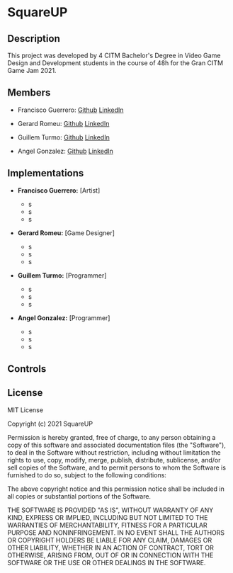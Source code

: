 # SquareUP

## Description 

This project was developed by 4 CITM Bachelor's Degree in Video Game Design and Development students in the course of 48h for the Gran CITM Game Jam 2021.



## Members 

- Francisco Guerrero: [Github](https://github.com/FranGV98) [LinkedIn](https://www.linkedin.com/in/fran-guerrero-vicente-78b359165/) 
  
- Gerard Romeu: [Github](https://github.com/Gromeu2000) [LinkedIn](https://www.linkedin.com/in/gerard-romeu-vidal/) 
  
- Guillem Turmo: [Github](https://github.com/Turmo11) [LinkedIn](https://www.linkedin.com/in/gturmo/) 
  
- Angel Gonzalez: [Github](https://github.com/BarcinoLechiguino) [LinkedIn](https://www.linkedin.com/in/angel-gonzalez-jimenez/) 



## Implementations

- **Francisco Guerrero:** [Artist]

  - s
  - s
  - s

  

- **Gerard Romeu:** [Game Designer]

  - s
  - s
  - s

  

- **Guillem Turmo:** [Programmer]

  - s
  - s
  - s

  

- **Angel Gonzalez:** [Programmer]

  - s
  - s
  - s



## Controls





## License

MIT License

Copyright (c) 2021 SquareUP

Permission is hereby granted, free of charge, to any person obtaining a copy
of this software and associated documentation files (the "Software"), to deal
in the Software without restriction, including without limitation the rights
to use, copy, modify, merge, publish, distribute, sublicense, and/or sell
copies of the Software, and to permit persons to whom the Software is
furnished to do so, subject to the following conditions:

The above copyright notice and this permission notice shall be included in all
copies or substantial portions of the Software.

THE SOFTWARE IS PROVIDED "AS IS", WITHOUT WARRANTY OF ANY KIND, EXPRESS OR
IMPLIED, INCLUDING BUT NOT LIMITED TO THE WARRANTIES OF MERCHANTABILITY,
FITNESS FOR A PARTICULAR PURPOSE AND NONINFRINGEMENT. IN NO EVENT SHALL THE
AUTHORS OR COPYRIGHT HOLDERS BE LIABLE FOR ANY CLAIM, DAMAGES OR OTHER
LIABILITY, WHETHER IN AN ACTION OF CONTRACT, TORT OR OTHERWISE, ARISING FROM,
OUT OF OR IN CONNECTION WITH THE SOFTWARE OR THE USE OR OTHER DEALINGS IN THE
SOFTWARE.